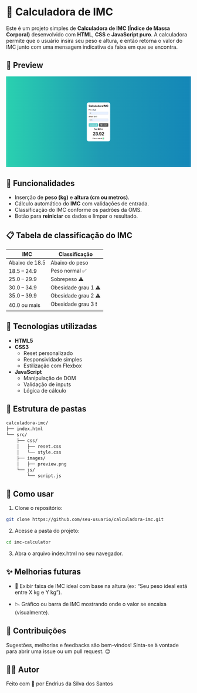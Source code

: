 # 🧮 Calculadora de IMC

Este é um projeto simples de **Calculadora de IMC (Índice de Massa Corporal)** desenvolvido com **HTML**, **CSS** e **JavaScript puro**. A calculadora permite que o usuário insira seu peso e altura, e então retorna o valor do IMC junto com uma mensagem indicativa da faixa em que se encontra.

## 📸 Preview

![Preview da Calculadora IMC](./src/images/preview.png)

## 🚀 Funcionalidades

- Inserção de **peso (kg)** e **altura (cm ou metros)**.
- Cálculo automático do **IMC** com validações de entrada.
- Classificação do IMC conforme os padrões da OMS.
- Botão para **reiniciar** os dados e limpar o resultado.

## 📋 Tabela de classificação do IMC

| IMC            | Classificação       |
| -------------- | ------------------- |
| Abaixo de 18.5 | Abaixo do peso      |
| 18.5 – 24.9    | Peso normal ✅      |
| 25.0 – 29.9    | Sobrepeso ⚠️        |
| 30.0 – 34.9    | Obesidade grau 1 ⚠️ |
| 35.0 – 39.9    | Obesidade grau 2 ⚠️ |
| 40.0 ou mais   | Obesidade grau 3 ❗ |

## 🧠 Tecnologias utilizadas

- **HTML5**
- **CSS3**
  - Reset personalizado
  - Responsividade simples
  - Estilização com Flexbox
- **JavaScript**
  - Manipulação de DOM
  - Validação de inputs
  - Lógica de cálculo

## 📁 Estrutura de pastas

```
calculadora-imc/
├── index.html
└── src/
    ├── css/
    │   ├── reset.css
    │   └── style.css
    ├── images/
    │   ├── preview.png
    └── js/
        └── script.js
```

## 🧪 Como usar

1. Clone o repositório:

```bash
git clone https://github.com/seu-usuario/calculadora-imc.git
```

2. Acesse a pasta do projeto:

```bash
cd imc-calculator
```

3. Abra o arquivo index.html no seu navegador.

## ✨ Melhorias futuras

- 🎯 Exibir faixa de IMC ideal com base na altura (ex: “Seu peso ideal está entre X kg e Y kg”).

- 📉 Gráfico ou barra de IMC mostrando onde o valor se encaixa (visualmente).

## 🤝 Contribuições

Sugestões, melhorias e feedbacks são bem-vindos! Sinta-se à vontade para abrir uma issue ou um pull request. 😊

## 🧑‍💻 Autor

Feito com 💙 por Endrius da Silva dos Santos
